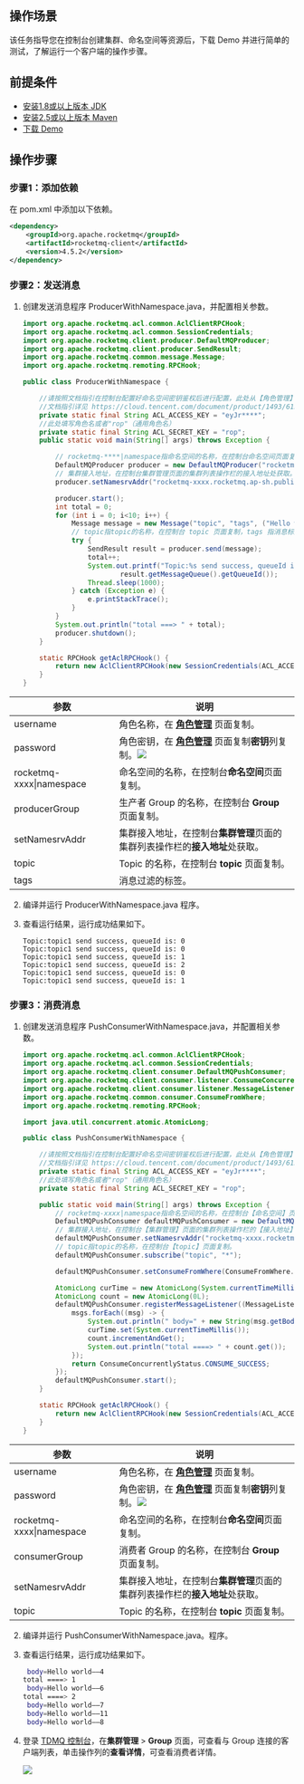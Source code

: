 ## 操作场景

该任务指导您在控制台创建集群、命名空间等资源后，下载 Demo 并进行简单的测试，了解运行一个客户端的操作步骤。

## 前提条件

- [安装1.8或以上版本 JDK](https://www.oracle.com/java/technologies/javase-downloads.html)
- [安装2.5或以上版本 Maven](http://maven.apache.org/download.cgi#)
- [下载 Demo](https://tdmq-1300957330.cos.ap-guangzhou.myqcloud.com/TDMQ-demo/tdmq-rocketmq-demo.zip)

## 操作步骤

### 步骤1：添加依赖

在 pom.xml 中添加以下依赖。

```xml
<dependency>
    <groupId>org.apache.rocketmq</groupId>
    <artifactId>rocketmq-client</artifactId>
    <version>4.5.2</version>
</dependency>
```

### 步骤2：发送消息

1. 创建发送消息程序 ProducerWithNamespace.java，并配置相关参数。

   ```java
   import org.apache.rocketmq.acl.common.AclClientRPCHook;
   import org.apache.rocketmq.acl.common.SessionCredentials;
   import org.apache.rocketmq.client.producer.DefaultMQProducer;
   import org.apache.rocketmq.client.producer.SendResult;
   import org.apache.rocketmq.common.message.Message;
   import org.apache.rocketmq.remoting.RPCHook;
   
   public class ProducerWithNamespace {
   
       //请按照文档指引在控制台配置好命名空间密钥鉴权后进行配置，此处从【角色管理】处复制Token填入
       //文档指引详见 https://cloud.tencent.com/document/product/1493/61599
       private static final String ACL_ACCESS_KEY = "eyJr****";
       //此处填写角色名或者"rop"（通用角色名）
       private static final String ACL_SECRET_KEY = "rop";
       public static void main(String[] args) throws Exception {
   
           // rocketmq-****|namespace指命名空间的名称，在控制台命名空间页面复制，producerGroup指生产者Group的名称，控制台【Group】页面复制；
           DefaultMQProducer producer = new DefaultMQProducer("rocketmq-xxxx|namespace", "producerGroup", getAclRPCHook());
           // 集群接入地址，在控制台集群管理页面的集群列表操作栏的接入地址处获取。
           producer.setNamesrvAddr("rocketmq-xxxx.rocketmq.ap-sh.public.tencenttdmq.com:xxxx");
   
           producer.start();
           int total = 0;
           for (int i = 0; i<10; i++) {
               Message message = new Message("topic", "tags", ("Hello world——" + i).getBytes());
               // topic指topic的名称，在控制台 topic 页面复制，tags 指消息标签。
               try {
                   SendResult result = producer.send(message);
                   total++;
                   System.out.printf("Topic:%s send success, queueId is: %s%n", message.getTopic(),
                           result.getMessageQueue().getQueueId());
                   Thread.sleep(1000);
               } catch (Exception e) {
                   e.printStackTrace();
               }
           }
           System.out.println("total ===> " + total);
           producer.shutdown();
       }
   
       static RPCHook getAclRPCHook() {
           return new AclClientRPCHook(new SessionCredentials(ACL_ACCESS_KEY, ACL_SECRET_KEY));
       }
   }
   ```


| 参数                     | 说明                                                         |
| ------------------------ | ------------------------------------------------------------ |
| username                 | 角色名称，在 **[角色管理](https://console.cloud.tencent.com/tdmq/role)** 页面复制。 |
| password                 | 角色密钥，在 **[角色管理](https://console.cloud.tencent.com/tdmq/role)** 页面复制**密钥**列复制。![](https://main.qcloudimg.com/raw/52907691231cc11e6e4801298ba90a6c.png) |
| rocketmq-xxxx\|namespace | 命名空间的名称，在控制台**命名空间**页面复制。               |
| producerGroup            | 生产者 Group 的名称，在控制台 **Group** 页面复制。           |
| setNamesrvAddr           | 集群接入地址，在控制台**集群管理**页面的集群列表操作栏的**接入地址**处获取。 |
| topic                    | Topic 的名称，在控制台 **topic** 页面复制。                  |
| tags                     | 消息过滤的标签。                                             |

2. 编译并运行 ProducerWithNamespace.java 程序。

3. 查看运行结果，运行成功结果如下。

   ```
   Topic:topic1 send success, queueId is: 0
   Topic:topic1 send success, queueId is: 0
   Topic:topic1 send success, queueId is: 1
   Topic:topic1 send success, queueId is: 2
   Topic:topic1 send success, queueId is: 0
   Topic:topic1 send success, queueId is: 1
   ```

### 步骤3：消费消息

1. 创建发送消息程序 PushConsumerWithNamespace.java，并配置相关参数。

   ```java
   import org.apache.rocketmq.acl.common.AclClientRPCHook;
   import org.apache.rocketmq.acl.common.SessionCredentials;
   import org.apache.rocketmq.client.consumer.DefaultMQPushConsumer;
   import org.apache.rocketmq.client.consumer.listener.ConsumeConcurrentlyStatus;
   import org.apache.rocketmq.client.consumer.listener.MessageListenerConcurrently;
   import org.apache.rocketmq.common.consumer.ConsumeFromWhere;
   import org.apache.rocketmq.remoting.RPCHook;
   
   import java.util.concurrent.atomic.AtomicLong;
   
   public class PushConsumerWithNamespace {
   
       //请按照文档指引在控制台配置好命名空间密钥鉴权后进行配置，此处从【角色管理】处复制Token填入
       //文档指引详见 https://cloud.tencent.com/document/product/1493/61599
       private static final String ACL_ACCESS_KEY = "eyJr****";
       //此处填写角色名或者"rop"（通用角色名）
       private static final String ACL_SECRET_KEY = "rop";
   
       public static void main(String[] args) throws Exception {
           // rocketmq-xxxx|namespace指命名空间的名称，在控制台【命名空间】页面复制，consumerGroup指消费者Group的名称，控制台【Group】页面复制；
           DefaultMQPushConsumer defaultMQPushConsumer = new DefaultMQPushConsumer("rocketmq-xxxx|namespace", "consumerGroup", getAclRPCHook());
           // 集群接入地址，在控制台【集群管理】页面的集群列表操作栏的【接入地址】处获取；
           defaultMQPushConsumer.setNamesrvAddr("rocketmq-xxxx.rocketmq.ap-sh.public.tencenttdmq.com:xxxx");
           // topic指topic的名称，在控制台【topic】页面复制。
           defaultMQPushConsumer.subscribe("topic", "*");
   
           defaultMQPushConsumer.setConsumeFromWhere(ConsumeFromWhere.CONSUME_FROM_FIRST_OFFSET);
   
           AtomicLong curTime = new AtomicLong(System.currentTimeMillis());
           AtomicLong count = new AtomicLong(0L);
           defaultMQPushConsumer.registerMessageListener((MessageListenerConcurrently)(msgs, context) -> {
               msgs.forEach((msg) -> {
                   System.out.println(" body=" + new String(msg.getBody()));
                   curTime.set(System.currentTimeMillis());
                   count.incrementAndGet();
                   System.out.println("total ====> " + count.get());
               });
               return ConsumeConcurrentlyStatus.CONSUME_SUCCESS;
           });
           defaultMQPushConsumer.start();
       }
   
       static RPCHook getAclRPCHook() {
           return new AclClientRPCHook(new SessionCredentials(ACL_ACCESS_KEY, ACL_SECRET_KEY));
       }
   }
   ```


| 参数                     | 说明                                                         |
| ------------------------ | ------------------------------------------------------------ |
| username                 | 角色名称，在 **[角色管理](https://console.cloud.tencent.com/tdmq/role)** 页面复制。 |
| password                 | 角色密钥，在 **[角色管理](https://console.cloud.tencent.com/tdmq/role)** 页面复制**密钥**列复制。![](https://main.qcloudimg.com/raw/52907691231cc11e6e4801298ba90a6c.png) |
| rocketmq-xxxx\|namespace | 命名空间的名称，在控制台**命名空间**页面复制。               |
| consumerGroup            | 消费者 Group 的名称，在控制台 **Group** 页面复制。           |
| setNamesrvAddr           | 集群接入地址，在控制台**集群管理**页面的集群列表操作栏的**接入地址**处获取。 |
| topic                    | Topic 的名称，在控制台 **topic** 页面复制。                  |

2. 编译并运行 PushConsumerWithNamespace.java。程序。

3. 查看运行结果，运行成功结果如下。

   ```bash
    body=Hello world——4
   total ====> 1
    body=Hello world——6
   total ====> 2
    body=Hello world——7
    body=Hello world——11
    body=Hello world——8
   ```

4. 登录 [TDMQ 控制台](https://console.cloud.tencent.com/tdmq)，在**集群管理** > **Group** 页面，可查看与 Group 连接的客户端列表，单击操作列的**查看详情**，可查看消费者详情。

   ![](https://main.qcloudimg.com/raw/de8b5d914ce93f5140c59dce9652f820.png)
